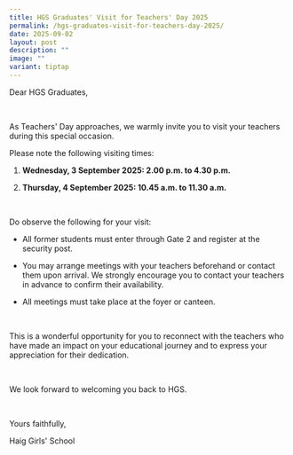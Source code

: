 ```yaml
---
title: HGS Graduates' Visit for Teachers' Day 2025
permalink: /hgs-graduates-visit-for-teachers-day-2025/
date: 2025-09-02
layout: post
description: ""
image: ""
variant: tiptap
---
```

<p>Dear HGS Graduates,</p>
<p>&nbsp;</p>
<p>As Teachers' Day approaches, we warmly invite you to visit your teachers
during this special occasion.</p>
<p>Please note the following visiting times:</p>
<ol data-tight="true" class="tight">
<li>
<p><strong>Wednesday, 3 September 2025: 2.00 p.m. to 4.30 p.m.</strong>
</p>
</li>
<li>
<p><strong>Thursday, 4 September 2025: 10.45 a.m. to 11.30 a.m.</strong>
</p>
</li>
</ol>
<p>&nbsp;</p>
<p>Do observe the following for your visit:</p>
<ul data-tight="true" class="tight">
<li>
<p>All former students must enter through Gate 2 and register at the security
post.</p>
</li>
<li>
<p>You may arrange meetings with your teachers beforehand or contact them
upon arrival. We strongly encourage you to contact your teachers in advance
to confirm their availability.</p>
</li>
<li>
<p>All meetings must take place at the foyer or canteen.</p>
</li>
</ul>
<p>&nbsp;</p>
<p>This is a wonderful opportunity for you to reconnect with the teachers
who have made an impact on your educational journey and to express your
appreciation for their dedication.</p>
<p>&nbsp;</p>
<p>We look forward to welcoming you back to HGS.</p>
<p>&nbsp;</p>
<p>Yours faithfully,</p>
<p>Haig Girls' School</p>